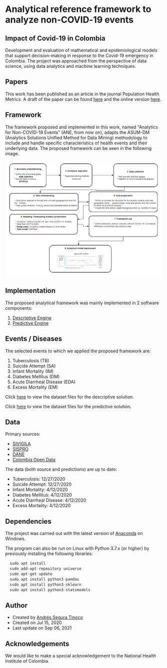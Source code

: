 # Analytical reference framework to analyze non‑COVID‑19 events

## Impact of Covid-19 in Colombia
Development and evaluation of mathematical and epidemiological models that support decision-making in response to the Covid-19 emergency in Colombia. The project was approached from the perspective of data science, using data analytics and machine learning techniques.

## Papers
This work has been published as an article in the journal Population Health Metrics. A draft of the paper can be found <a href="https://github.com/argrecsys/arg-miner/tree/main/papers/giq23">here</a> and the online version <a href="https://pophealthmetrics.biomedcentral.com/articles/10.1186/s12963-023-00316-8">here</a>.

## Framework
The framework proposed and implemented in this work, named “Analytics for Non-COVID-19 Events” (ANE, from now on), adapts the ASUM-DM (Analytics Solutions Unified Method for Data Mining) methodology to include and handle specific characteristics of health events and their underlying data. The proposed framework can be seen in the following image.

![analytical-framework](https://github.com/ansegura7/covid19-col-disease-impact/blob/master/images/framework.png?raw=true)

## Implementation
The proposed analytical framework was mainly implemented in 2 software components:
1. <a href="https://github.com/ansegura7/covid19-col-disease-impact/tree/master/solution-desc">Descriptive Engine</a>
2. <a href="https://github.com/ansegura7/covid19-col-disease-impact/tree/master/solution-pred">Predictive Engine</a>

## Events / Diseases
The selected events to which we applied the proposed framework are:
1. Tuberculosis (TB)
2. Suicide Attempt (SA)
3. Infant Mortality (IM)
4. Diabetes Mellitus (DM)
5. Acute Diarrheal Disease (EDA)
6. Excess Mortality (EM)

Click <a href="https://github.com/ansegura7/covid19-col-disease-impact/tree/master/solution-desc/data" target="_blank">here</a> to view the dataset files for the descriptive solution.

Click <a href="https://github.com/ansegura7/covid19-col-disease-impact/tree/master/solution-pred/data" target="_blank">here</a> to view the dataset files for the predictive solution.

## Data
Primary sources:
- <a href="http://portalsivigila.ins.gov.co/Paginas/Vigilancia-Rutinaria.aspx" target="_blank">SIVIGILA</a>
- <a href="https://www.sispro.gov.co/Pages/Home.aspx" target="_blank">SISPRO</a>
- <a href="https://www.dane.gov.co/index.php/estadisticas-por-tema" target="_blank">DANE</a>
- <a href="https://www.datos.gov.co/Salud-y-Protecci-n-Social/Casos-positivos-de-COVID-19-en-Colombia/gt2j-8ykr" target="_blank">Colombia Open Data</a>

The data (both source and predictions) are up to date:
- Tuberculosis: 12/27/2020
- Suicide Attempt: 12/27/2020
- Infant Mortality: 4/12/2020
- Diabetes Mellitus: 4/12/2020
- Acute Diarrheal Disease: 4/12/2020
- Excess Mortality: 4/12/2020

## Dependencies
The project was carried out with the latest version of <a href="https://www.anaconda.com/products/individual" target="_blank" >Anaconda</a> on Windows.

The program can also be run on Linux with Python 3.7.x (or higher) by previously installing the following libraries:
```python
  sudo apt install
  sudo add-apt-repository universe
  sudo apt-get update
  sudo apt install python3-pandas
  sudo apt install python3-sklearn
  sudo apt install python3-statsmodels
```

## Author
- Created by <a href="https://github.com/ansegura7">Andrés Segura Tinoco</a>
- Created on Jul 15, 2020
- Last update on Sep 06, 2021

## Acknowledgements
We would like to make a special acknowledgement to the National Health Institute of Colombia.
